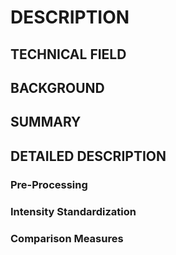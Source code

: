 # DESCRIPTION

## TECHNICAL FIELD

## BACKGROUND

## SUMMARY

## DETAILED DESCRIPTION

### Pre-Processing

### Intensity Standardization

### Comparison Measures

